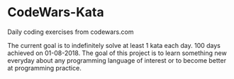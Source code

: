 # CodeWars-Kata
Daily coding exercises from codewars.com

The current goal is to indefinitely solve at least 1 kata each day. 100 days achieved on 01-08-2018.
The goal of this project is to learn something new everyday about any programming language of interest or to become better at programming practice.
